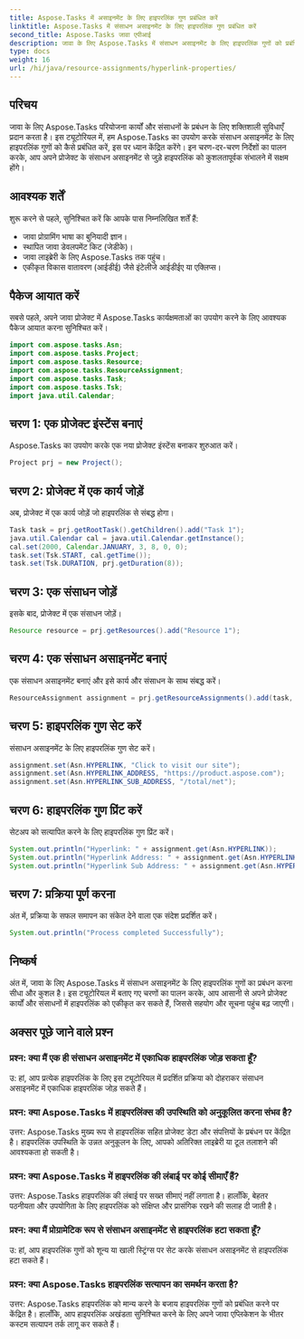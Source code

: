 ```yaml
---
title: Aspose.Tasks में असाइनमेंट के लिए हाइपरलिंक गुण प्रबंधित करें
linktitle: Aspose.Tasks में संसाधन असाइनमेंट के लिए हाइपरलिंक गुण प्रबंधित करें
second_title: Aspose.Tasks जावा एपीआई
description: जावा के लिए Aspose.Tasks में संसाधन असाइनमेंट के लिए हाइपरलिंक गुणों को प्रबंधित करना सीखें। परियोजना प्रबंधन में सहयोग और पहुंच बढ़ाएँ।
type: docs
weight: 16
url: /hi/java/resource-assignments/hyperlink-properties/
---
```

## परिचय
जावा के लिए Aspose.Tasks परियोजना कार्यों और संसाधनों के प्रबंधन के लिए शक्तिशाली सुविधाएँ प्रदान करता है। इस ट्यूटोरियल में, हम Aspose.Tasks का उपयोग करके संसाधन असाइनमेंट के लिए हाइपरलिंक गुणों को कैसे प्रबंधित करें, इस पर ध्यान केंद्रित करेंगे। इन चरण-दर-चरण निर्देशों का पालन करके, आप अपने प्रोजेक्ट के संसाधन असाइनमेंट से जुड़े हाइपरलिंक को कुशलतापूर्वक संभालने में सक्षम होंगे।
## आवश्यक शर्तें
शुरू करने से पहले, सुनिश्चित करें कि आपके पास निम्नलिखित शर्तें हैं:
- जावा प्रोग्रामिंग भाषा का बुनियादी ज्ञान।
- स्थापित जावा डेवलपमेंट किट (जेडीके)।
- जावा लाइब्रेरी के लिए Aspose.Tasks तक पहुंच।
- एकीकृत विकास वातावरण (आईडीई) जैसे इंटेलीजे आईडीईए या एक्लिप्स।

## पैकेज आयात करें
सबसे पहले, अपने जावा प्रोजेक्ट में Aspose.Tasks कार्यक्षमताओं का उपयोग करने के लिए आवश्यक पैकेज आयात करना सुनिश्चित करें।
```java
import com.aspose.tasks.Asn;
import com.aspose.tasks.Project;
import com.aspose.tasks.Resource;
import com.aspose.tasks.ResourceAssignment;
import com.aspose.tasks.Task;
import com.aspose.tasks.Tsk;
import java.util.Calendar;
```
## चरण 1: एक प्रोजेक्ट इंस्टेंस बनाएं
Aspose.Tasks का उपयोग करके एक नया प्रोजेक्ट इंस्टेंस बनाकर शुरुआत करें।
```java
Project prj = new Project();
```
## चरण 2: प्रोजेक्ट में एक कार्य जोड़ें
अब, प्रोजेक्ट में एक कार्य जोड़ें जो हाइपरलिंक से संबद्ध होगा।
```java
Task task = prj.getRootTask().getChildren().add("Task 1");
java.util.Calendar cal = java.util.Calendar.getInstance();
cal.set(2000, Calendar.JANUARY, 3, 8, 0, 0);
task.set(Tsk.START, cal.getTime());
task.set(Tsk.DURATION, prj.getDuration(8));
```
## चरण 3: एक संसाधन जोड़ें
इसके बाद, प्रोजेक्ट में एक संसाधन जोड़ें।
```java
Resource resource = prj.getResources().add("Resource 1");
```
## चरण 4: एक संसाधन असाइनमेंट बनाएं
एक संसाधन असाइनमेंट बनाएं और इसे कार्य और संसाधन के साथ संबद्ध करें।
```java
ResourceAssignment assignment = prj.getResourceAssignments().add(task, resource);
```
## चरण 5: हाइपरलिंक गुण सेट करें
संसाधन असाइनमेंट के लिए हाइपरलिंक गुण सेट करें।
```java
assignment.set(Asn.HYPERLINK, "Click to visit our site");
assignment.set(Asn.HYPERLINK_ADDRESS, "https://product.aspose.com");
assignment.set(Asn.HYPERLINK_SUB_ADDRESS, "/total/net");
```
## चरण 6: हाइपरलिंक गुण प्रिंट करें
सेटअप को सत्यापित करने के लिए हाइपरलिंक गुण प्रिंट करें।
```java
System.out.println("Hyperlink: " + assignment.get(Asn.HYPERLINK));
System.out.println("Hyperlink Address: " + assignment.get(Asn.HYPERLINK_ADDRESS));
System.out.println("Hyperlink Sub Address: " + assignment.get(Asn.HYPERLINK_SUB_ADDRESS));
```
## चरण 7: प्रक्रिया पूर्ण करना
अंत में, प्रक्रिया के सफल समापन का संकेत देने वाला एक संदेश प्रदर्शित करें।
```java
System.out.println("Process completed Successfully");
```

## निष्कर्ष
अंत में, जावा के लिए Aspose.Tasks में संसाधन असाइनमेंट के लिए हाइपरलिंक गुणों का प्रबंधन करना सीधा और कुशल है। इस ट्यूटोरियल में बताए गए चरणों का पालन करके, आप आसानी से अपने प्रोजेक्ट कार्यों और संसाधनों में हाइपरलिंक को एकीकृत कर सकते हैं, जिससे सहयोग और सूचना पहुंच बढ़ जाएगी।
## अक्सर पूछे जाने वाले प्रश्न
### प्रश्न: क्या मैं एक ही संसाधन असाइनमेंट में एकाधिक हाइपरलिंक जोड़ सकता हूँ?
उ: हां, आप प्रत्येक हाइपरलिंक के लिए इस ट्यूटोरियल में प्रदर्शित प्रक्रिया को दोहराकर संसाधन असाइनमेंट में एकाधिक हाइपरलिंक जोड़ सकते हैं।
### प्रश्न: क्या Aspose.Tasks में हाइपरलिंक्स की उपस्थिति को अनुकूलित करना संभव है?
उत्तर: Aspose.Tasks मुख्य रूप से हाइपरलिंक सहित प्रोजेक्ट डेटा और संपत्तियों के प्रबंधन पर केंद्रित है। हाइपरलिंक उपस्थिति के उन्नत अनुकूलन के लिए, आपको अतिरिक्त लाइब्रेरी या टूल तलाशने की आवश्यकता हो सकती है।
### प्रश्न: क्या Aspose.Tasks में हाइपरलिंक की लंबाई पर कोई सीमाएँ हैं?
उत्तर: Aspose.Tasks हाइपरलिंक की लंबाई पर सख्त सीमाएं नहीं लगाता है। हालाँकि, बेहतर पठनीयता और उपयोगिता के लिए हाइपरलिंक को संक्षिप्त और प्रासंगिक रखने की सलाह दी जाती है।
### प्रश्न: क्या मैं प्रोग्रामेटिक रूप से संसाधन असाइनमेंट से हाइपरलिंक हटा सकता हूँ?
उ: हां, आप हाइपरलिंक गुणों को शून्य या खाली स्ट्रिंग्स पर सेट करके संसाधन असाइनमेंट से हाइपरलिंक हटा सकते हैं।
### प्रश्न: क्या Aspose.Tasks हाइपरलिंक सत्यापन का समर्थन करता है?
उत्तर: Aspose.Tasks हाइपरलिंक को मान्य करने के बजाय हाइपरलिंक गुणों को प्रबंधित करने पर केंद्रित है। हालाँकि, आप हाइपरलिंक अखंडता सुनिश्चित करने के लिए अपने जावा एप्लिकेशन के भीतर कस्टम सत्यापन तर्क लागू कर सकते हैं।